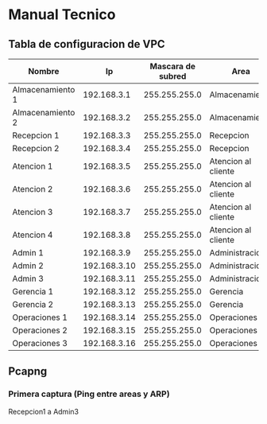 # Manual Tecnico

## Tabla de configuracion de VPC

| Nombre  | Ip | Mascara de subred  |  Area | Nivel  |
|---|---|---|---|---|
| Almacenamiento 1  |   192.168.3.1|   255.255.255.0| Almacenamiento  |  1 |
|  Almacenamiento 2 |  192.168.3.2 |  255.255.255.0 | Almacenamiento  |  1 |
| Recepcion 1  |  192.168.3.3  |  255.255.255.0 | Recepcion  |  1 |
| Recepcion 2  |  192.168.3.4  |  255.255.255.0 | Recepcion  |  1 |
| Atencion 1 |  192.168.3.5  |  255.255.255.0 | Atencion al cliente |  2 |
| Atencion 2 |  192.168.3.6  |  255.255.255.0 | Atencion al cliente |  2 |
| Atencion 3 |  192.168.3.7  |  255.255.255.0 | Atencion al cliente |  2 |
| Atencion 4 |  192.168.3.8  |  255.255.255.0 | Atencion al cliente |  2 |
| Admin 1 |  192.168.3.9  |  255.255.255.0 | Administracion|  2 |
| Admin 2 |  192.168.3.10  |  255.255.255.0 | Administracion|  2 |
| Admin 3 |  192.168.3.11  |  255.255.255.0 | Administracion|  2 |
| Gerencia 1 |  192.168.3.12  |  255.255.255.0 | Gerencia | 3
| Gerencia 2 |  192.168.3.13  |  255.255.255.0 | Gerencia | 3
| Operaciones 1 |  192.168.3.14  |  255.255.255.0 | Operaciones | 3
| Operaciones 2 |  192.168.3.15  |  255.255.255.0 | Operaciones | 3
| Operaciones 3 |  192.168.3.16  |  255.255.255.0 | Operaciones | 3


## Pcapng

### Primera captura (Ping entre areas y ARP)
Recepcion1 a Admin3